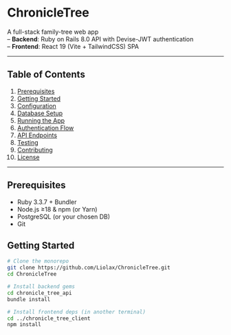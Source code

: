 # ChronicleTree

A full-stack family-tree web app  
– **Backend**: Ruby on Rails 8.0 API with Devise-JWT authentication  
– **Frontend**: React 19 (Vite + TailwindCSS) SPA

---

## Table of Contents

1. [Prerequisites](#prerequisites)  
2. [Getting Started](#getting-started)  
3. [Configuration](#configuration)  
4. [Database Setup](#database-setup)  
5. [Running the App](#running-the-app)  
6. [Authentication Flow](#authentication-flow)  
7. [API Endpoints](#api-endpoints)  
8. [Testing](#testing)  
9. [Contributing](#contributing)  
10. [License](#license)

---

## Prerequisites

- Ruby 3.3.7 + Bundler  
- Node.js ≥18 & npm (or Yarn)  
- PostgreSQL (or your chosen DB)  
- Git

## Getting Started

```bash
# Clone the monorepo
git clone https://github.com/Liolax/ChronicleTree.git
cd ChronicleTree

# Install backend gems
cd chronicle_tree_api
bundle install

# Install frontend deps (in another terminal)
cd ../chronicle_tree_client
npm install

